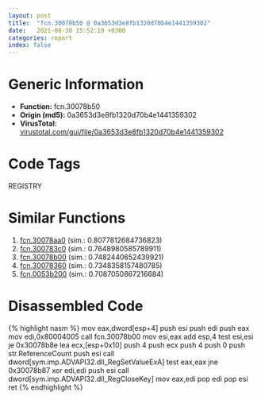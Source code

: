```yaml
---
layout: post
title:  "fcn.30078b50 @ 0a3653d3e8fb1320d70b4e1441359302"
date:   2021-08-30 15:52:19 +0300
categories: report
index: false
---
```


# Generic Information
- **Function:** fcn.30078b50
- **Origin (md5):** 0a3653d3e8fb1320d70b4e1441359302
- **VirusTotal:** [virustotal.com/gui/file/0a3653d3e8fb1320d70b4e1441359302][virustotal_ref]

# Code Tags
<span class="tag" id="REGISTRY">REGISTRY</span>


# Similar Functions

1. [fcn.30078aa0][similar_1_ref] (sim.: 0.8077812684736823)
2. [fcn.300783c0][similar_2_ref] (sim.: 0.7648980585789911)
3. [fcn.30078b00][similar_3_ref] (sim.: 0.7482440652439921)
4. [fcn.30078360][similar_4_ref] (sim.: 0.7348358157480785)
5. [fcn.0053b200][similar_5_ref] (sim.: 0.7087050867216684)


# Disassembled Code

{% highlight nasm %}
mov eax,dword[esp+4]
push esi
push edi
push eax
mov edi,0x80004005
call fcn.30078b00
mov esi,eax
add esp,4
test esi,esi
je 0x30078b8e
lea ecx,[esp+0x10]
push 4
push ecx
push 4
push 0
push str.ReferenceCount
push esi
call dword[sym.imp.ADVAPI32.dll_RegSetValueExA]
test eax,eax
jne 0x30078b87
xor edi,edi
push esi
call dword[sym.imp.ADVAPI32.dll_RegCloseKey]
mov eax,edi
pop edi
pop esi
ret 
{% endhighlight %}


[similar_1_ref]: /report/fcn.30078aa0@0a3653d3e8fb1320d70b4e1441359302
[similar_2_ref]: /report/fcn.300783c0@0a3653d3e8fb1320d70b4e1441359302
[similar_3_ref]: /report/fcn.30078b00@0a3653d3e8fb1320d70b4e1441359302
[similar_4_ref]: /report/fcn.30078360@0a3653d3e8fb1320d70b4e1441359302
[similar_5_ref]: /report/fcn.0053b200@14b20b07906a36e23f2230c8042160f2
[virustotal_ref]: https://www.virustotal.com/gui/file/0a3653d3e8fb1320d70b4e1441359302